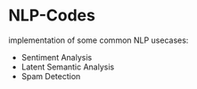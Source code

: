 # NLP-Codes
implementation of some common NLP usecases:
- Sentiment Analysis
- Latent Semantic Analysis
- Spam Detection

